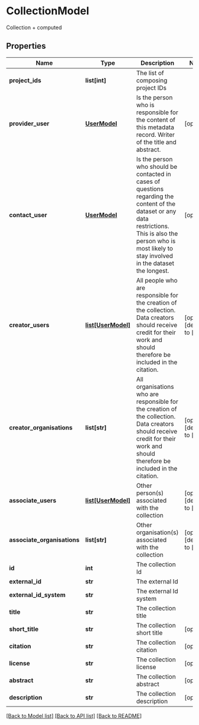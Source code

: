 # CollectionModel

Collection + computed

## Properties
Name | Type | Description | Notes
------------ | ------------- | ------------- | -------------
**project_ids** | **list[int]** | The list of composing project IDs | 
**provider_user** | [**UserModel**](UserModel.md) | Is the person who          is responsible for the content of this metadata record. Writer of the title and abstract. | [optional] 
**contact_user** | [**UserModel**](UserModel.md) | Is the person who          should be contacted in cases of questions regarding the content of the dataset or any data restrictions.          This is also the person who is most likely to stay involved in the dataset the longest. | [optional] 
**creator_users** | [**list[UserModel]**](UserModel.md) | All people who          are responsible for the creation of the collection. Data creators should receive credit          for their work and should therefore be included in the citation. | [optional] [default to []]
**creator_organisations** | **list[str]** | All          organisations who are responsible for the creation of the collection. Data creators should          receive credit for their work and should therefore be included in the citation. | [optional] [default to []]
**associate_users** | [**list[UserModel]**](UserModel.md) | Other person(s)          associated with the collection | [optional] [default to []]
**associate_organisations** | **list[str]** | Other          organisation(s) associated with the collection | [optional] [default to []]
**id** | **int** | The collection Id | 
**external_id** | **str** | The external Id | 
**external_id_system** | **str** | The external Id system | 
**title** | **str** | The collection title | 
**short_title** | **str** | The collection short title | [optional] 
**citation** | **str** | The collection citation | [optional] 
**license** | **str** | The collection license | [optional] 
**abstract** | **str** | The collection abstract | [optional] 
**description** | **str** | The collection description | [optional] 

[[Back to Model list]](../README.md#documentation-for-models) [[Back to API list]](../README.md#documentation-for-api-endpoints) [[Back to README]](../README.md)


